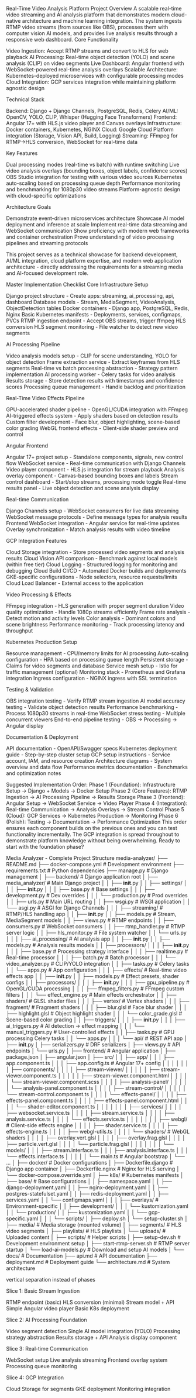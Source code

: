 Real-Time Video Analysis Platform
Project Overview
A scalable real-time video streaming and AI analysis platform that demonstrates modern cloud-native architecture and machine learning integration. The system ingests RTMP video streams (from sources like OBS), processes them with computer vision AI models, and provides live analysis results through a responsive web dashboard.
Core Functionality

Video Ingestion: Accept RTMP streams and convert to HLS for web playback
AI Processing: Real-time object detection (YOLO) and scene analysis (CLIP) on video segments
Live Dashboard: Angular frontend with WebSocket-powered real-time analysis overlays
Scalable Architecture: Kubernetes-deployed microservices with configurable processing modes
Cloud Integration: GCP services integration while maintaining platform agnostic design

Technical Stack

Backend: Django + Django Channels, PostgreSQL, Redis, Celery
AI/ML: OpenCV, YOLO, CLIP, Whisper (Hugging Face Transformers)
Frontend: Angular 17+ with HLS.js video player and Canvas overlays
Infrastructure: Docker containers, Kubernetes, NGINX
Cloud: Google Cloud Platform integration (Storage, Vision API, Build, Logging)
Streaming: FFmpeg for RTMP→HLS conversion, WebSocket for real-time data

Key Features

Dual processing modes (real-time vs batch) with runtime switching
Live video analysis overlays (bounding boxes, object labels, confidence scores)
OBS Studio integration for testing with various video sources
Kubernetes auto-scaling based on processing queue depth
Performance monitoring and benchmarking for 1080p30 video streams
Platform-agnostic design with cloud-specific optimizations

Architecture Goals

Demonstrate event-driven microservices architecture
Showcase AI model deployment and inference at scale
Implement real-time data streaming and WebSocket communication
Show proficiency with modern web frameworks and container orchestration
Prove understanding of video processing pipelines and streaming protocols

This project serves as a technical showcase for backend development, AI/ML integration, cloud platform expertise, and modern web application architecture - directly addressing the requirements for a streaming media and AI-focused development role.



Master Implementation Checklist
Core Infrastructure Setup

 Django project structure - Create apps: streaming, ai_processing, api, dashboard
 Database models - Stream, MediaSegment, VideoAnalysis, ObjectDetection tables
 Docker containers - Django app, PostgreSQL, Redis, Nginx
 Basic Kubernetes manifests - Deployments, services, configmaps, PVCs
 RTMP ingestion endpoint - Accept OBS streams, trigger ffmpeg HLS conversion
 HLS segment monitoring - File watcher to detect new video segments

AI Processing Pipeline

 Video analysis models setup - CLIP for scene understanding, YOLO for object detection
 Frame extraction service - Extract keyframes from HLS segments
 Real-time vs batch processing abstraction - Strategy pattern implementation
 AI processing worker - Celery tasks for video analysis
 Results storage - Store detection results with timestamps and confidence scores
 Processing queue management - Handle backlog and prioritization

Real-Time Video Effects Pipeline

 GPU-accelerated shader pipeline - OpenGL/CUDA integration with FFmpeg
 AI-triggered effects system - Apply shaders based on detection results
 Custom filter development - Face blur, object highlighting, scene-based color grading
 WebGL frontend effects - Client-side shader preview and control

Angular Frontend

 Angular 17+ project setup - Standalone components, signals, new control flow
 WebSocket service - Real-time communication with Django Channels
 Video player component - HLS.js integration for stream playback
 Analysis overlay component - Canvas-based bounding boxes and labels
 Stream control dashboard - Start/stop streams, processing mode toggle
 Real-time results panel - Live object detection and scene analysis display

Real-time Communication

 Django Channels setup - WebSocket consumers for live data streaming
 WebSocket message protocols - Define message types for analysis results
 Frontend WebSocket integration - Angular service for real-time updates
 Overlay synchronization - Match analysis results with video timeline

GCP Integration Features

 Cloud Storage integration - Store processed video segments and analysis results
 Cloud Vision API comparison - Benchmark against local models (within free tier)
 Cloud Logging - Structured logging for monitoring and debugging
 Cloud Build CI/CD - Automated Docker builds and deployments
 GKE-specific configurations - Node selectors, resource requests/limits
 Cloud Load Balancer - External access to the application

Video Processing & Effects

 FFmpeg integration - HLS generation with proper segment duration
 Video quality optimization - Handle 1080p streams efficiently
 Frame rate analysis - Detect motion and activity levels
 Color analysis - Dominant colors and scene brightness
 Performance monitoring - Track processing latency and throughput

Kubernetes Production Setup

 Resource management - CPU/memory limits for AI processing
 Auto-scaling configuration - HPA based on processing queue length
 Persistent storage - Claims for video segments and database
 Service mesh setup - Istio for traffic management (optional)
 Monitoring stack - Prometheus and Grafana integration
 Ingress configuration - NGINX ingress with SSL termination

Testing & Validation

 OBS integration testing - Verify RTMP stream ingestion
 AI model accuracy testing - Validate object detection results
 Performance benchmarking - Process 1080p30 streams in real-time
 WebSocket stress testing - Multiple concurrent viewers
 End-to-end pipeline testing - OBS → Processing → Angular display

Documentation & Deployment

 API documentation - OpenAPI/Swagger specs
 Kubernetes deployment guide - Step-by-step cluster setup
 GCP setup instructions - Service account, IAM, and resource creation
 Architecture diagrams - System overview and data flow
 Performance metrics documentation - Benchmarks and optimization notes



Suggested Implementation Order:
Phase 1 (Foundation): Infrastructure Setup → Django + Models → Docker Setup
Phase 2 (Core Features): RTMP Ingestion → AI Processing Pipeline → Results Storage
Phase 3 (Frontend): Angular Setup → WebSocket Service → Video Player
Phase 4 (Integration): Real-time Communication → Analysis Overlays → Stream Control
Phase 5 (Cloud): GCP Services → Kubernetes Production → Monitoring
Phase 6 (Polish): Testing → Documentation → Performance Optimization
This order ensures each component builds on the previous ones and you can test functionality incrementally. The GCP integration is spread throughout to demonstrate platform knowledge without being overwhelming.
Ready to start with the foundation phase?



Media Analyzer - Complete Project Structure
media-analyzer/
├── README.md
├── docker-compose.yml              # Development environment
├── requirements.txt                # Python dependencies
├── manage.py                      # Django management
│
├── backend/                       # Django application root
│   ├── media_analyzer/           # Main Django project
│   │   ├── __init__.py
│   │   ├── settings/
│   │   │   ├── __init__.py
│   │   │   ├── base.py           # Base settings
│   │   │   ├── development.py    # Dev overrides
│   │   │   └── production.py     # Prod overrides
│   │   ├── urls.py               # Main URL routing
│   │   ├── wsgi.py              # WSGI application
│   │   └── asgi.py              # ASGI for Django Channels
│   │
│   ├── streaming/                # RTMP/HLS handling app
│   │   ├── __init__.py
│   │   ├── models.py            # Stream, MediaSegment models
│   │   ├── views.py             # RTMP endpoints
│   │   ├── consumers.py         # WebSocket consumers
│   │   ├── rtmp_handler.py      # RTMP server logic
│   │   ├── hls_monitor.py       # File system watcher
│   │   └── urls.py
│   │
│   ├── ai_processing/            # AI analysis app
│   │   ├── __init__.py
│   │   ├── models.py            # Analysis results models
│   │   ├── processors/
│   │   │   ├── __init__.py
│   │   │   ├── base.py          # Processing strategy interface
│   │   │   ├── realtime.py      # Real-time processor
│   │   │   ├── batch.py         # Batch processor
│   │   │   └── video_analyzer.py # CLIP/YOLO integration
│   │   ├── tasks.py             # Celery tasks
│   │   └── apps.py              # App configuration
│   │
│   ├── effects/                  # Real-time video effects app
│   │   ├── __init__.py
│   │   ├── models.py            # Effect presets, shader configs
│   │   ├── processors/
│   │   │   ├── __init__.py
│   │   │   ├── gpu_pipeline.py  # OpenGL/CUDA processing
│   │   │   ├── ffmpeg_filters.py # FFmpeg custom filters
│   │   │   └── effect_engine.py  # Main effects orchestrator
│   │   ├── shaders/             # GLSL shader files
│   │   │   ├── vertex/          # Vertex shaders
│   │   │   ├── fragment/        # Fragment shaders
│   │   │   ├── blur.glsl       # Face blur shader
│   │   │   ├── highlight.glsl   # Object highlight shader
│   │   │   └── color_grade.glsl # Scene-based color grading
│   │   ├── triggers/
│   │   │   ├── __init__.py
│   │   │   ├── ai_triggers.py   # AI detection → effect mapping
│   │   │   └── manual_triggers.py # User-controlled effects
│   │   ├── tasks.py             # GPU processing Celery tasks
│   │   └── apps.py
│   │
│   └── api/                     # REST API app
│       ├── __init__.py
│       ├── serializers.py       # DRF serializers
│       ├── views.py            # API endpoints
│       └── urls.py
│
├── frontend/                    # Angular application
│   ├── package.json
│   ├── angular.json
│   ├── src/
│   │   ├── app/
│   │   │   ├── app.component.ts
│   │   │   ├── app.config.ts    # Angular 17+ config
│   │   │   │
│   │   │   ├── components/
│   │   │   │   ├── stream-viewer/
│   │   │   │   │   ├── stream-viewer.component.ts
│   │   │   │   │   ├── stream-viewer.component.html
│   │   │   │   │   └── stream-viewer.component.scss
│   │   │   │   ├── analysis-panel/
│   │   │   │   │   └── analysis-panel.component.ts
│   │   │   │   ├── stream-control/
│   │   │   │   │   └── stream-control.component.ts
│   │   │   │   └── effects-panel/
│   │   │   │       ├── effects-panel.component.ts
│   │   │   │       ├── effects-panel.component.html
│   │   │   │       └── shader-editor.component.ts
│   │   │   │
│   │   │   ├── services/
│   │   │   │   ├── websocket.service.ts
│   │   │   │   ├── stream.service.ts
│   │   │   │   ├── analysis.service.ts
│   │   │   │   └── effects.service.ts
│   │   │   │
│   │   │   ├── webgl/            # Client-side effects engine
│   │   │   │   ├── shader.service.ts
│   │   │   │   ├── effects-engine.ts
│   │   │   │   ├── webgl-utils.ts
│   │   │   │   └── shaders/      # WebGL shaders
│   │   │   │       ├── overlay.vert.glsl
│   │   │   │       ├── overlay.frag.glsl
│   │   │   │       ├── particle.vert.glsl
│   │   │   │       └── particle.frag.glsl
│   │   │   │
│   │   │   └── models/
│   │   │       ├── stream.interface.ts
│   │   │       ├── analysis.interface.ts
│   │   │       └── effects.interface.ts
│   │   │
│   │   └── main.ts              # Angular bootstrap
│   └── ...
│
├── docker/                     # Docker configurations
│   ├── Dockerfile.django       # Django app container
│   ├── Dockerfile.nginx        # Nginx for HLS serving
│   └── docker-compose.override.yml
│
├── k8s/                        # Kubernetes manifests
│   ├── base/                   # Base configurations
│   │   ├── namespace.yaml
│   │   ├── django-deployment.yaml
│   │   ├── nginx-deployment.yaml
│   │   ├── postgres-statefulset.yaml
│   │   ├── redis-deployment.yaml
│   │   ├── services.yaml
│   │   └── configmaps.yaml
│   │
│   ├── overlays/              # Environment-specific
│   │   ├── development/
│   │   │   └── kustomization.yaml
│   │   └── production/
│   │       ├── kustomization.yaml
│   │       └── gcp-specific.yaml
│   │
│   └── scripts/
│       ├── deploy.sh
│       └── setup-cluster.sh
│
├── media/                     # Media storage (mounted volume)
│   ├── segments/             # HLS video segments
│   ├── playlists/           # HLS playlists
│   └── uploads/             # Uploaded content
│
├── scripts/                  # Helper scripts
│   ├── setup-dev.sh         # Development environment setup
│   ├── start-rtmp-server.sh # RTMP server startup
│   └── load-ai-models.py    # Download and setup AI models
│
└── docs/                    # Documentation
    ├── api.md              # API documentation
    ├── deployment.md       # Deployment guide
    └── architecture.md     # System architecture





vertical separation instead of phases

Slice 1: Basic Stream Ingestion

RTMP endpoint (basic)
HLS conversion (minimal)
Stream model + API
Simple Angular video player
Basic K8s deployment

Slice 2: AI Processing Foundation

Video segment detection
Single AI model integration (YOLO)
Processing strategy abstraction
Results storage + API
Analysis display component

Slice 3: Real-time Communication

WebSocket setup
Live analysis streaming
Frontend overlay system
Processing queue monitoring

Slice 4: GCP Integration

Cloud Storage for segments
GKE deployment
Monitoring integration